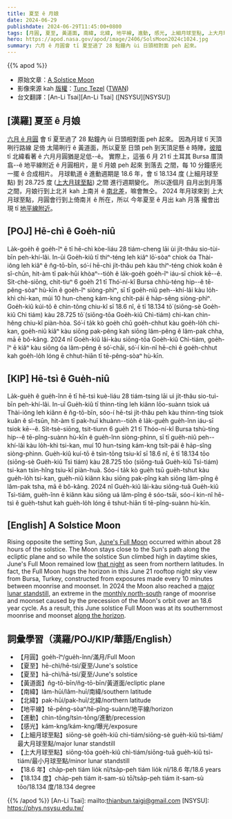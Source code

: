 ```yaml
---
title: 夏至 ê 月娘
date: 2024-06-29
publishdate: 2024-06-29T11:45:00+0800
tags: [月圓, 夏至, 黃道面, 南緯, 北緯, 地平線, 進動, 感光, 上細月球至點, 上大月球至點]
hero: https://apod.nasa.gov/apod/image/2406/SolsMoon2024c1024.jpg
summary: 六月 ê 月圓會 tī 夏至過了 28 點鐘內 ùi 日頭相對面 peh 起來。
---
```


{{% apod %}}

- 原始文章：[A Solstice Moon](https://apod.nasa.gov/apod/ap240629.html)
- 影像來源 kah [版權][copyright]：[Tunc Tezel](http://www.twanight.org/tezel) ([TWAN](http://www.twanight.org/))
- 台文翻譯：[An-Li Tsai][An-Li Tsai] ([NSYSU][NSYSU])

## [漢羅] 夏至 ê 月娘
[六月 ê 月圓][June's Full Moon] 會 tī 夏至過了 28 點鐘內 ùi 日頭相對面 peh 起來。
因為月球 tī 天頂咧行路線 足倚 太陽咧行 ê 黃道面，所以夏至 日頭 peh 到天頂足懸 ê 時陣，[彼暗][that night] tī 北緯看著 ê 六月月圓猶是足低--ê。
實際上，這張 6 月 21 tī 土耳其 Bursa 厝頂翕--ê 地平線附近 ê 月圓相片，是 tī 月娘 peh 起來 到落去 之間，每 10 分鐘感光一擺 ê 合成相片。
月球軌道 ê 進動週期是 18.6 年，會 tī 18.134 度 (上細月球至點) 到 28.725 度 ([上大月球至點][major lunar standstill]) 之間 進行週期變化。
所以逐個月 自月出到月落之間，月娘行到上北爿 kah 上南爿 ê [南北差][monthly north-south]，嘛會無仝。
2024 年月球來到 上大月球至點，月圓會行到上倚南爿 ê 所在，所以 今年夏至 ê 月出 kah 月落 攏會出現 tī [地平線附近][along the horizon]。

## [POJ] Hē-chì ê Goe̍h-niû
La̍k-goe̍h ê goe̍h-îⁿ ē tī hē-chì kòe-liáu 28 tiám-cheng lāi ùi ji̍t-thâu sio-tùi-bīn peh-khí-lâi.
In-ūi Goe̍h-kiû tī thiⁿ-téng leh kiâⁿ lō͘-sòaⁿ chiok óa Thài-iông leh kiâⁿ ê n̂g-tō-bīn, só͘-í hē-chì ji̍t-thâu peh kàu thiⁿ-téng chiok koân ê sî-chūn, hit-àm tī pak-hūi khòaⁿ--tio̍h ê la̍k-goe̍h goe̍h-îⁿ iáu-sī chiok kē--ê.
Si̍t-chè-siōng, chit-tiuⁿ 6 goe̍h 21 tī Thó͘-ní-kî Bursa chhù-téng hip--ê tē-pêng-sòaⁿ hù-kīn ê goe̍h-îⁿ siòng-phìⁿ, sī tī goe̍h-niû peh--khí-lâi kàu lo̍h-khì chi-kan, múi 10 hun-cheng kám-kng chi̍t-pái ê ha̍p-sêng siòng-phìⁿ.
Goe̍h-kiû kúi-tō ê chìn-tōng chiu-kî sī 18.6 nî, ē tī 18.134 tō͘ (siōng-sè Goe̍h-kiû Chì tiám) kàu 28.725 tō͘ (siōng-tōa Goe̍h-kiû Chì-tiám) chi-kan chìn-hêng chiu-kî piàn-hòa.
Só͘-í ta̍k kò goe̍h chū goe̍h-chhut kàu goe̍h-lo̍h chi-kan, goe̍h-niû kiâⁿ kàu siōng pak-pêng kah siōng lâm-pêng ê lâm-pak chha, mā ē bô-kâng.
2024 nî Goe̍h-kiû lâi-kàu siōng-tōa Goe̍h-kiû Chì-tiám, goe̍h-îⁿ ē kiâⁿ kàu siōng óa lâm-pêng ê só͘-chāi, só͘-í kin-nî hē-chì ê goe̍h-chhut kah goe̍h-lo̍h lóng ē chhut-hiān tī tē-pêng-sòaⁿ hù-kīn.

## [KIP] Hē-tsì ê Gue̍h-niû
La̍k-gue̍h ê gue̍h-înn ē tī hē-tsì kuè-liáu 28 tiám-tsing lāi uì ji̍t-thâu sio-tuì-bīn peh-khí-lâi.
In-uī Gue̍h-kiû tī thinn-tíng leh kiânn lōo-suànn tsiok uá Thài-iông leh kiânn ê n̂g-tō-bīn, sóo-í hē-tsì ji̍t-thâu peh kàu thinn-tíng tsiok kuân ê sî-tsūn, hit-àm tī pak-huī khuànn--tio̍h ê la̍k-gue̍h gue̍h-înn iáu-sī tsiok kē--ê.
Si̍t-tsè-siōng, tsit-tiunn 6 gue̍h 21 tī Thóo-ní-kî Bursa tshù-tíng hip--ê tē-pîng-suànn hù-kīn ê gue̍h-înn siòng-phìnn, sī tī gue̍h-niû peh--khí-lâi kàu lo̍h-khì tsi-kan, muí 10 hun-tsing kám-kng tsi̍t-pái ê ha̍p-sîng siòng-phìnn.
Gue̍h-kiû kuí-tō ê tsìn-tōng tsiu-kî sī 18.6 nî, ē tī 18.134 tōo (siōng-sè Gue̍h-kiû Tsì tiám) kàu 28.725 tōo (siōng-tuā Gue̍h-kiû Tsì-tiám) tsi-kan tsìn-hîng tsiu-kî piàn-huà.
Sóo-í ta̍k kò gue̍h tsū gue̍h-tshut kàu gue̍h-lo̍h tsi-kan, gue̍h-niû kiânn kàu siōng pak-pîng kah siōng lâm-pîng ê lâm-pak tsha, mā ē bô-kâng.
2024 nî Gue̍h-kiû lâi-kàu siōng-tuā Gue̍h-kiû Tsì-tiám, gue̍h-înn ē kiânn kàu siōng uá lâm-pîng ê sóo-tsāi, sóo-í kin-nî hē-tsì ê gue̍h-tshut kah gue̍h-lo̍h lóng ē tshut-hiān tī tē-pîng-suànn hù-kīn.

## [English] A Solstice Moon
Rising opposite the setting Sun, [June's Full Moon][June's Full Moon] occurred within about 28 hours of the solstice.
The Moon stays close to the Sun's path along the ecliptic plane and so while the solstice Sun climbed high in daytime skies, June's Full Moon remained low [that night][that night] as seen from northern latitudes.
In fact, the Full Moon hugs the horizon in this June 21 rooftop night sky view from Bursa, Turkey, constructed from exposures made every 10 minutes between moonrise and moonset.
In 2024 the Moon also reached a [major lunar standstill][major lunar standstill], an extreme in the [monthly north-south][monthly north-south] range of moonrise and moonset caused by the precession of the Moon's orbit over an 18.6 year cycle.
As a result, this June solstice Full Moon was at its southernmost moonrise and moonset [along the horizon][along the horizon].

## 詞彙學習（漢羅/POJ/KIP/華語/English）
- 【月圓】goe̍h-îⁿ/gue̍h-înn/滿月/Full Moon
- 【夏至】hē-chì/hē-tsì/夏至/June's solstice
- 【夏至】hā-chì/hā-tsì/夏至/June's solstice
- 【黃道面】n̂g-tō-bīn/n̂g-tō-bīn/黃道面/ecliptic plane
- 【南緯】lâm-hūi/lâm-huī/南緯/southern latitude
- 【北緯】pak-hūi/pak-huī/北緯/northern latitude
- 【地平線】tē-pêng-sòaⁿ/tē-pîng-suànn/地平線/horizon
- 【進動】chìn-tōng/tsìn-tōng/進動/precession
- 【感光】kám-kng/kám-kng/曝光/exposure
- 【上細月球至點】siōng-sè goe̍h-kiû chì-tiám/siōng-sè gue̍h-kiû tsì-tiám/最大月球至點/major lunar standstill
- 【上大月球至點】siōng-tōa goe̍h-kiû chì-tiám/siōng-tuā gue̍h-kiû tsì-tiám/最小月球至點/minor lunar standstill
- 【18.6 年】cha̍p-peh tiám lio̍k nî/tsa̍p-peh tiám lio̍k nî/18.6 年/18.6 years
- 【18.134 度】cha̍p-peh tiám it-sam-sù tō͘/tsa̍p-peh tiám it-sam-sù tōo/18.134 度/18.134 degree

{{% /apod %}}
[An-Li Tsai]: mailto:thianbun.taigi@gmail.com
[NSYSU]: https://phys.nsysu.edu.tw/

[copyright]: https://apod.nasa.gov/apod/fap/lib/about_apod.html#srapply
[License3]: https://creativecommons.org/licenses/by/3.0/
[License2]:https://creativecommons.org/licenses/by-nc-nd/2.0/

[June's Full Moon]:https://earthsky.org/tonight/june-full-moon/
[that night]:https://apod.nasa.gov/apod/ap240620.html
[major lunar standstill]:https://griffithobservatory.org/extreme-moon-the-major-lunar-standstills-of-2024-2025/
[monthly north-south]:https://en.wikipedia.org/wiki/Lunar_standstill
[along the horizon]:https://www.nps.gov/hocu/learn/historyculture/high-bank-works.htm

